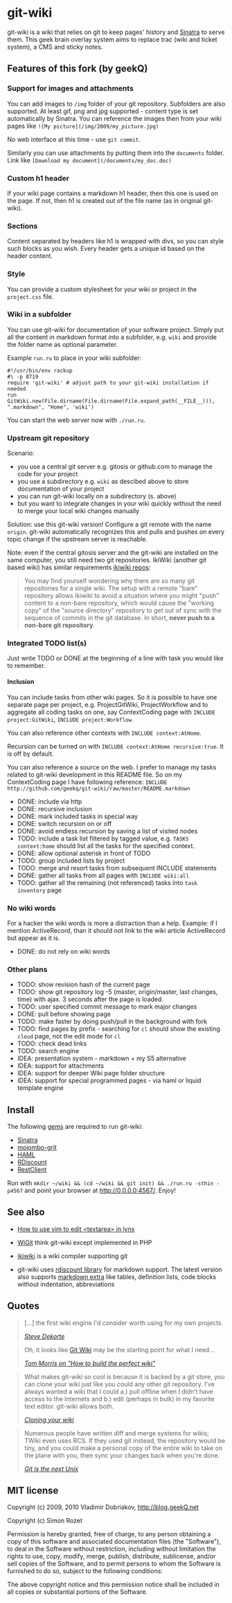 git-wiki
========

git-wiki is a wiki that relies on git to keep pages' history and
[Sinatra][] to serve them.  This geek brain overlay system aims to
replace trac (wiki and ticket system), a CMS and sticky notes.

Features of this fork (by geekQ)
---------------------

### Support for images and attachments

You can add images to `/img` folder of your git repository. Subfolders
are also supported. At least gif, png and jpg supported - content type
is set automatically by Sinatra. You can reference the images then from
your wiki pages like `![My picture](/img/2009/my_picture.jpg)`

No web interface at this time - use `git commit`.

Similarly you can use attachments by putting them into the `documents`
folder. Link like `[Download my document](/documents/my_doc.doc)`


### Custom h1 header

If your wiki page contains a markdown h1 header, then this one is used
on the page. If not, then h1 is created out of the file name (as in
original git-wiki).

### Sections

Content separated by headers like h1 is wrapped with divs, so you can
style such blocks as you wish. Every header gets a unique id based on
the header content.

### Style

You can provide a custom stylesheet for your wiki or project in the
`project.css` file. 


### Wiki in a subfolder

You can use git-wiki for documentation of your software project. Simply
put all the content in markdown format into a subfolder, e.g. `wiki` and
provide the folder name as optional parameter.

Example `run.ru` to place in your wiki subfolder:

    #!/usr/bin/env rackup
    #\ -p 8719
    require 'git-wiki' # adjust path to your git-wiki installation if needed
    run GitWiki.new(File.dirname(File.dirname(File.expand_path(__FILE__))), ".markdown", "Home", 'wiki')

You can start the web server now with `./run.ru`.


### Upstream git repository

Scenario:

* you use a central git server e.g. gitosis or github.com to manage the
  code for your project
* you use a subdirectory e.g. `wiki` as descibed above to store
  documentation of your project
* you can run git-wiki locally on a subdirectory (s. above)
* but you want to integrate changes in your wiki quickly without the need
  to merge your local wiki changes manually

Solution: use this git-wiki version! Configure a git remote with the
name `origin`. git-wiki automatically recognizes this and pulls and
pushes on every topic change if the upstream server is reachable.

Note: even if the central gitosis server and the git-wiki are installed
on the same computer, you still need two git repositories. IkiWiki
(another git based wiki) has similar requirements [ikiwiki repos][]:

> You may find yourself wondering why there are so many git repositories
for a single wiki. The setup with a remote "bare" repository allows
Ikiwiki to avoid a situation where you might "push" content to a
non-bare repository, which would cause the "working copy" of the
"source directory" repository to get out of sync with the sequence of
commits in the git database. In short, **never push to a non-bare git
repository**.

### Integrated TODO list(s)

Just write TODO or DONE at the beginning of a line with task you would
like to remember.


#### Inclusion

You can include tasks from other wiki pages. So it is possible to have
one separate page per project, e.g. ProjectGitWiki, ProjectWorkflow and
to aggregate all coding tasks on one, say ContextCoding page with
`INCLUDE project:GitWiki`, `INCLUDE project:Workflow`. 

You can also reference other contexts with `INCLUDE context:AtHome`.

Recursion can be turned on with `INCLUDE context:AtHome recursive:true`.
It is off by default.

You can also reference a source on the web. I prefer to manage my tasks
related to git-wiki development in this README file. So on my
ContextCoding page I have following reference: `INCLUDE
http://github.com/geekq/git-wiki/raw/master/README.markdown`

* DONE: include via http
* DONE: recursive inclusion
* DONE: mark included tasks in special way
* DONE: switch recursion on or off
* DONE: avoid endless recursion by saving a list of visited nodes
* TODO: include a task list filtered by tagged value, e.g.  `TASKS context:home` should list all the tasks for the specified context.
* DONE: allow optional asterisk in front of TODO
* TODO: group included lists by project
* TODO: merge and resort tasks from subsequent INCLUDE statements
* DONE: gather all tasks from all pages with `INCLUDE wiki:all`
* TODO: gather all the remaining (not referenced) tasks into `task inventory` page

### No wiki words

For a hacker the wiki words is more a distraction than a help. Example:
if I mention ActiveRecord, than it should not link to the wiki article
ActiveRecord but appear as it is.

* DONE: do not rely on wiki words

### Other plans

* TODO: show revision hash of the current page
* TODO: show git repository log -5 (master, origin/master, last changes,
        time) with ajax. 3 seconds after the page is loaded.
* TODO: user specified commit message to mark major changes
* DONE: pull before showing page
* TODO: make faster by doing push/pull in the background with fork
* TODO: find pages by prefix - searching for `cl` should show the
  existing `cloud` page, not the edit mode for `cl`
* TODO: check dead links
* TODO: search engine
* IDEA: presentation system - markdown + my S5 alternative
* IDEA: support for attachments
* IDEA: support for deeper Wiki page folder structure
* IDEA: support for special programmed pages - via haml or liquid template engine


Install
-------

The following [gems][] are required to run git-wiki:

- [Sinatra][]
- [mojombo-grit][]
- [HAML][]
- [RDiscount][]
- [RestClient][]

Run with `mkdir ~/wiki && (cd ~/wiki && git init) && ./run.ru -sthin -p4567`
and point your browser at <http://0.0.0.0:4567/>. Enjoy!

See also
--------

- [How to use vim to edit &lt;textarea&gt; in lynx][tip]
- [WiGit][] think git-wiki except implemented in PHP
- [ikiwiki][] is a wiki compiler supporting git
- git-wiki uses [rdiscount library][] for markdown support. The latest
  version also supports [markdown extra][] like tables, definition
  lists, code blocks without indentation, abbreviations


  [ikiwiki repos]: http://library.linode.com/web-applications/wikis/ikiwiki/ubuntu-10.04-lucid#using_ikiwiki
  [Sinatra]: http://www.sinatrarb.com
  [GitHub]: http://github.com/sr/git-wiki
  [forks]: http://github.com/sr/git-wiki/network
  [al3x]: http://github.com/al3x/gitwiki
  [gems]: http://www.rubygems.org/
  [mojombo-grit]: http://github.com/mojombo/grit
  [HAML]: http://haml.hamptoncatlin.com
  [RDiscount]: http://github.com/rtomayko/rdiscount
  [RestClient]: http://github.com/archiloque/rest-client 
  [tip]: http://wiki.infogami.com/using_lynx_&_vim_with_infogami
  [WiGit]: http://el-tramo.be/software/wigit
  [ikiwiki]: http://ikiwiki.info
  [rdiscount library]: http://rdoc.info/projects/rtomayko/rdiscount
  [markdown extra]: http://michelf.com/projects/php-markdown/extra/

Quotes
------

<blockquote>
<p>[...] the first wiki engine I'd consider worth using for my own projects.</p>
<p><cite>
<a href="http://www.dekorte.com/blog/blog.cgi?do=item&amp;id=3319">
Steve Dekorte</a>
</cite></p>
</blockquote>

<blockquote>
<p>Oh, it looks like <a href="http://atonie.org/2008/02/git-wiki">Git Wiki</a>
may be the starting point for what I need...</p>
<p><cite><a href="http://tommorris.org/blog/2008/03/09#pid2761430">
Tom Morris on "How to build the perfect wiki"</a></cite></p>
</blockquote>

<blockquote>
<p>What makes git-wiki so cool is because it is backed by a git store,
you can clone your wiki just like you could any other git repository.
I’ve always wanted a wiki that I could a.) pull offline when I didn’t
have access to the Internets and b.) edit (perhaps in bulk)
in my favorite text editor. git-wiki allows both.</p>
<p><cite><a href="http://github.com/willcodeforfoo/git-wiki/wikis">
Cloning your wiki</a></cite></p>
</blockquote>

<blockquote>
<p>Numerous people have written diff and merge systems for wikis;
TWiki even uses RCS. If they used git instead, the repository would be tiny, and
you could make a personal copy of the entire wiki to take on the plane with you,
then sync your changes back when you're done.</p>
<p><cite><a href="http://www.advogato.org/person/apenwarr/diary/371.html">
Git is the next Unix</a></cite></p>
</blockquote>


MIT license
-----------
Copyright (c) 2009, 2010 Vladimir Dobriakov, <http://blog.geekQ.net>

Copyright (c) Simon Rozet
 
Permission is hereby granted, free of charge, to any person obtaining
a copy of this software and associated documentation files (the
"Software"), to deal in the Software without restriction, including
without limitation the rights to use, copy, modify, merge, publish,
distribute, sublicense, and/or sell copies of the Software, and to
permit persons to whom the Software is furnished to do so, subject to
the following conditions:
 
The above copyright notice and this permission notice shall be
included in all copies or substantial portions of the Software.
 
